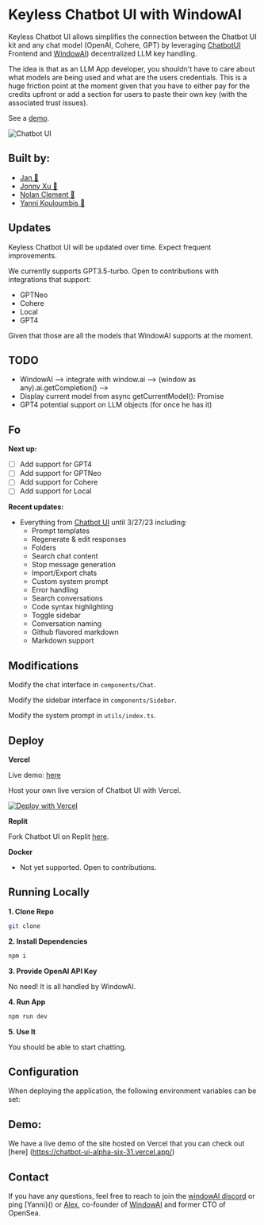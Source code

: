 # Keyless Chatbot UI with WindowAI

Keyless Chatbot UI allows simplifies the connection between the Chatbot UI kit and any chat model (OpenAI, Cohere, GPT) by leveraging [ChatbotUI](https://github.com/mckaywrigley/chatbot-ui) Frontend and [WindowAI]()) decentralized LLM key handling. 

The idea is that as an LLM App developer, you shouldn't have to care about what models are being used and what are the users credentials. This is a huge friction point at the moment given that you have to either pay for the credits upfront or add a section for users to paste their own key (with the associated trust issues).

See a [demo]().

![Chatbot UI](./public/screenshot.png)



## Built by:
- [Jan 🚀](https://twitter.com/jcllobet)
- [Jonny Xu 🦄](https://twitter.com/chemocheese)
- [Nolan Clement 🥶](https://twitter.com/nolangclement)
- [Yanni Kouloumbis 🐐](https://twitter.com/ykouloumbis)


## Updates

Keyless Chatbot UI will be updated over time. Expect frequent improvements.

We currently supports GPT3.5-turbo. Open to contributions with integrations that support:
- GPTNeo
- Cohere
- Local
- GPT4

Given that those are all the models that WindowAI supports at the moment.

## TODO
- WindowAI --> integrate with window.ai --> (window as any).ai.getCompletion() -->
- Display current model from async getCurrentModel(): Promise<LLM>
- GPT4 potential support on LLM objects (for once he has it)



## Fo
**Next up:**
- [ ] Add support for GPT4
- [ ] Add support for GPTNeo
- [ ] Add support for Cohere
- [ ] Add support for Local

**Recent updates:**
- Everything from [Chatbot UI]() until 3/27/23 including:
    - Prompt templates
    - Regenerate & edit responses
    - Folders
    - Search chat content
    - Stop message generation
    - Import/Export chats
    - Custom system prompt
    - Error handling
    - Search conversations
    - Code syntax highlighting
    - Toggle sidebar
    - Conversation naming
    - Github flavored markdown
    - Markdown support

## Modifications

Modify the chat interface in `components/Chat`.

Modify the sidebar interface in `components/Sidebar`.

Modify the system prompt in `utils/index.ts`.

## Deploy

**Vercel**

Live demo: [here]()

Host your own live version of Chatbot UI with Vercel.

[![Deploy with Vercel](https://vercel.com/button)](https://vercel.com/new/clone?repository-url=https://github.com/YanniKouloumbis/chatbot-ui)

**Replit**

Fork Chatbot UI on Replit [here]().

**Docker**

- Not yet supported. Open to contributions.

## Running Locally

**1. Clone Repo**

```bash
git clone 
```

**2. Install Dependencies**

```bash
npm i
```

**3. Provide OpenAI API Key**

No need! It is all handled by WindowAI.

**4. Run App**

```bash
npm run dev
```

**5. Use It**

You should be able to start chatting.

## Configuration

When deploying the application, the following environment variables can be set:

## Demo:

We have a live demo of the site hosted on Vercel that you can check out [here] (https://chatbot-ui-alpha-six-31.vercel.app/)

## Contact

If you have any questions, feel free to reach to join the [windowAI discord](https://discord.gg/wZsdGtAp) or ping [Yanni}() or [Alex](), co-founder of [WindowAI]() and former CTO of OpenSea.
